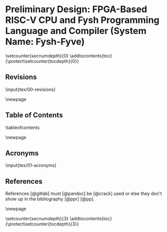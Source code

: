 # Preliminary Design: FPGA-Based RISC-V CPU and Fysh Programming Language and Compiler (System Name: Fysh-Fyve)

<!-- This most likely does not need to be modified aside from removing the references -->

<!-- Disables section numbers temporarily to not include these sections in the TOC -->

\setcounter{secnumdepth}{0}
\addtocontents{toc}{\protect\setcounter{tocdepth}{0}}

## Revisions

<!-- Insert the Revisions Table -->

\input{tex/00-revisions}

\newpage

## Table of Contents

<!-- Insert the table of contents. Automatically generated btw -->

\tableofcontents

\newpage

## Acronyms

<!-- Insert the Acronyms table -->

\input{tex/01-acronyms}

## References

<!-- This is where the references would be placed in the document -->
<div id="refs"></div>

<!-- TODO: Remove this to only keep the references that we actually use -->

References [@gitlab] must [@pandoc] be [@crack] used or else they don't show up
in the bibliography [@ppr] [@pp].

\newpage

<!-- NOW we start counting the sections. The tocdepth = 3 is for section 4 -->

\setcounter{secnumdepth}{3}
\addtocontents{toc}{\protect\setcounter{tocdepth}{3}}

